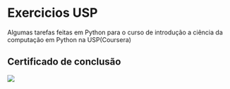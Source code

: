 # Exercicios USP
Algumas tarefas feitas em Python para o curso de introdução a ciência da computação em Python na USP(Coursera)

<h2>Certificado de conclusão</h2>
<img src="https://image-private.slidesharecdn.com/2c4ab766-c151-44a7-9738-d0a3c38d2288-190605175848/95/slide-1-638.jpg?hdnea=acl=/2c4ab766-c151-44a7-9738-d0a3c38d2288-190605175848/95/slide-1-638.jpg*~exp=1567485153~hmac=c864f0352c2552b1339dde67e67a9598b95d83d0dd31dd31125a0be8a9f13a0a&cb=1559757532"/>

